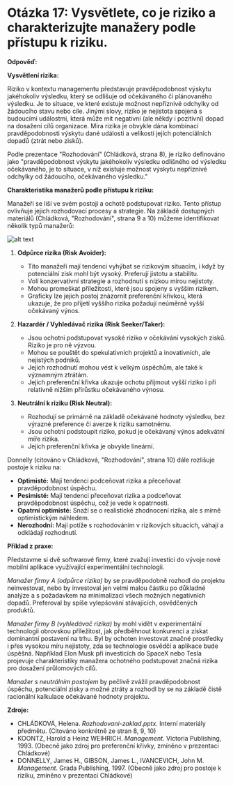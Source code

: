 # Otázka 17: Vysvětlete, co je riziko a charakterizujte manažery podle přístupu k riziku.

**Odpověď:**

**Vysvětlení rizika:**

Riziko v kontextu managementu představuje pravděpodobnost výskytu jakéhokoliv výsledku, který se odlišuje od očekávaného či plánovaného výsledku. Je to situace, ve které existuje možnost nepříznivé odchylky od žádoucího stavu nebo cíle. Jinými slovy, riziko je nejistota spojená s budoucími událostmi, která může mít negativní (ale někdy i pozitivní) dopad na dosažení cílů organizace. Míra rizika je obvykle dána kombinací pravděpodobnosti výskytu dané události a velikosti jejích potenciálních dopadů (ztrát nebo zisků).

Podle prezentace "Rozhodování" (Chládková, strana 8), je riziko definováno jako "pravděpodobnost výskytu jakéhokoliv výsledku odlišného od výsledku očekávaného, je to situace, v níž existuje možnost výskytu nepříznivé odchylky od žádoucího, očekávaného výsledku."

**Charakteristika manažerů podle přístupu k riziku:**

Manažeři se liší ve svém postoji a ochotě podstupovat riziko. Tento přístup ovlivňuje jejich rozhodovací procesy a strategie. Na základě dostupných materiálů (Chládková, "Rozhodování", strana 9 a 10) můžeme identifikovat několik typů manažerů:

![alt text](../obr/manager.png)

1.  **Odpůrce rizika (Risk Avoider):**
    *   Tito manažeři mají tendenci vyhýbat se rizikovým situacím, i když by potenciální zisk mohl být vysoký. Preferují jistotu a stabilitu.
    *   Volí konzervativní strategie a rozhodnutí s nízkou mírou nejistoty.
    *   Mohou promeškat příležitosti, které jsou spojeny s vyšším rizikem.
    *   Graficky lze jejich postoj znázornit preferenční křivkou, která ukazuje, že pro přijetí vyššího rizika požadují neúměrně vyšší očekávaný výnos.

2.  **Hazardér / Vyhledávač rizika (Risk Seeker/Taker):**
    *   Jsou ochotni podstupovat vysoké riziko v očekávání vysokých zisků. Riziko je pro ně výzvou.
    *   Mohou se pouštět do spekulativních projektů a inovativních, ale nejistých podniků.
    *   Jejich rozhodnutí mohou vést k velkým úspěchům, ale také k významným ztrátám.
    *   Jejich preferenční křivka ukazuje ochotu přijmout vyšší riziko i při relativně nižším přírůstku očekávaného výnosu.

3.  **Neutrální k riziku (Risk Neutral):**
    *   Rozhodují se primárně na základě očekávané hodnoty výsledku, bez výrazné preference či averze k riziku samotnému.
    *   Jsou ochotni podstoupit riziko, pokud je očekávaný výnos adekvátní míře rizika.
    *   Jejich preferenční křivka je obvykle lineární.

Donnelly (citováno v Chládková, "Rozhodování", strana 10) dále rozlišuje postoje k riziku na:

*   **Optimisté:** Mají tendenci podceňovat rizika a přeceňovat pravděpodobnost úspěchu.
*   **Pesimisté:** Mají tendenci přeceňovat rizika a podceňovat pravděpodobnost úspěchu, což je vede k opatrnosti.
*   **Opatrní optimisté:** Snaží se o realistické zhodnocení rizika, ale s mírně optimistickým náhledem.
*   **Nerozhodní:** Mají potíže s rozhodováním v rizikových situacích, váhají a odkládají rozhodnutí.

**Příklad z praxe:**

Představme si dvě softwarové firmy, které zvažují investici do vývoje nové mobilní aplikace využívající experimentální technologii. 

*Manažer firmy A (odpůrce rizika)* by se pravděpodobně rozhodl do projektu neinvestovat, nebo by investoval jen velmi malou částku po důkladné analýze a s požadavkem na minimalizaci všech možných negativních dopadů. Preferoval by spíše vylepšování stávajících, osvědčených produktů.

*Manažer firmy B (vyhledávač rizika)* by mohl vidět v experimentální technologii obrovskou příležitost, jak předběhnout konkurenci a získat dominantní postavení na trhu. Byl by ochoten investovat značné prostředky i přes vysokou míru nejistoty, zda se technologie osvědčí a aplikace bude úspěšná. Například Elon Musk při investicích do SpaceX nebo Tesla projevuje charakteristiky manažera ochotného podstupovat značná rizika pro dosažení průlomových cílů.

*Manažer s neutrálním postojem* by pečlivě zvážil pravděpodobnost úspěchu, potenciální zisky a možné ztráty a rozhodl by se na základě čistě racionální kalkulace očekávané hodnoty projektu.

**Zdroje:**

*   CHLÁDKOVÁ, Helena. *Rozhodovani-zaklad.pptx*. Interní materiály předmětu. (Citováno konkrétně ze stran 8, 9, 10)
*   KOONTZ, Harold a Heinz WEIHRICH. *Management*. Victoria Publishing, 1993. (Obecně jako zdroj pro preferenční křivky, zmíněno v prezentaci Chládkové)
*   DONNELLY, James H., GIBSON, James L., IVANCEVICH, John M. *Management*. Grada Publishing, 1997. (Obecně jako zdroj pro postoje k riziku, zmíněno v prezentaci Chládkové)

